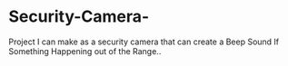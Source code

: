 # Security-Camera-
Project I can make as a security camera that can create a Beep Sound If Something Happening out of the Range..
